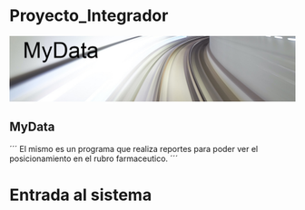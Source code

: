 # Proyecto_Integrador
![imagen](/img/MyData.jpg)
## MyData
´´´
El mismo es un programa que realiza reportes para poder ver el posicionamiento en 
el rubro farmaceutico.
´´´
# Entrada al sistema
